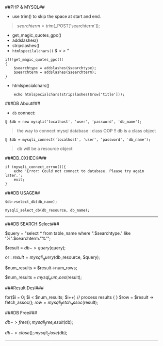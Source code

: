 ##PHP & MYSQL##

* use trim() to skip the space at start and end.
> $searchterm = trim($_POST['searchterm']);
* get_magic_quotes_gpc()
* addslashes()
* stripslashes()
* `htmlspecilalchars()`   *& < > "*

```
if(!get_magic_quotes_gpc())
{
	$searchtype = addslashes($searchtype);
	$searchterm = addslashes($searchterm);
}
```
- htmlspecialchars()
```
	echo htmlspecialchars(stripslashes($row['title']));
```

###DB About###

- `db` connect:

``@ $db = new mysqli('localhost', 'user', 'password', 'db_name');`` 
> the way to connect mysql database : class OOP  !! db is a class object

``@ $db = mysqli_connect('localhost', 'user', 'password', 'db_name');``
> db will be a resource object

###DB_CXHECK###

```
if (mysqli_connect_errno()){
	echo 'Error: Could not connect to database. Please try again later.';
	exit;
}
```

###DB USAGE##

``$db->select_db(db_name);``

``mysqli_select_db(db_resource, db_name);``

---------------

###DB SEARCH Select###

$query = "select * from table_name where ".$searchtype." like '%".$searchterm."%'";

$result = $db->query($query);

or : $result = mysqli_query($db_resource, $query);

$num_results = $result->num_rows;

$num_results = $mysql_num_roes($result);

###Result Desl###

for($i = 0; $i < $num_results; $i++)
// process results
{ }
$row = $result -> fetch_assoc();
$row = mysqli_fetch_assoc($result);

###DB Free###

$db->free();
mysqli_free_result($db);

$db->close();
mysqli_close($db);

----------


###

